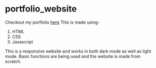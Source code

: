 # portfolio_website
Checkout my portfolio [here](http://127.0.0.1:5500/index.html) 
This is made using-
1. HTML
2. CSS
3. Javascript

This is a responsive website and works in both dark mode as well as light mode.
Basic functions are being used and the website is made from scratch.
